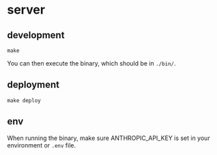 # server

## development

```
make
```

You can then execute the binary, which should be in `./bin/`.

## deployment

```
make deploy
```

## env

When running the binary, make sure ANTHROPIC_API_KEY is set in your environment or `.env` file.
